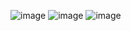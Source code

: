 ![image](https://user-images.githubusercontent.com/81618517/159954318-3db1c398-d3c5-4b22-b6ea-417f1447018e.png)
![image](https://user-images.githubusercontent.com/81618517/159954479-1b9ba8b9-5105-44c4-b589-0dfc7abc8931.png)
![image](https://user-images.githubusercontent.com/81618517/159954571-f52a97f2-6c9b-443b-afb5-716851f619c2.png)
